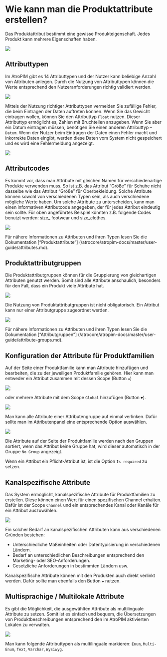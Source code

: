 # Wie kann man die Produktattribute erstellen?

Das Produktattribut bestimmt eine gewisse Produkteigenschaft. Jedes Produkt kann mehrere Eigenschaften haben.

![](../../_assets/how-tos/wie-kann-man-die-produktattribute-erstellen/image19.png)

## Attributtypen

Im AtroPIM gibt es 14 Attributtypen und der Nutzer kann beliebige Anzahl von Attributen anlegen. Durch die Nutzung von Attributtypen können die Werte entsprechend den Nutzeranforderungen richtig validiert werden.

![](../../_assets/how-tos/wie-kann-man-die-produktattribute-erstellen/image53.png)

Mittels der Nutzung richtiger Attributtypen vermeiden Sie zufällige Fehler, die beim Eintragen der Daten auftreten können. Wenn Sie das Gewicht eintragen wollen, können Sie den Attributtyp `Float` nutzen. Dieser Attributtyp ermöglicht es, Zahlen mit Bruchteilen anzugeben. Wenn Sie aber ein Datum eintragen müssen, benötigen Sie einen anderen Attributtyp –  `Datum`. Wenn der Nutzer beim Eintragen der Daten einen Fehler macht und inkorrekte Daten eingibt, werden diese Daten vom System nicht gespeichert und es wird eine Fehlermeldung angezeigt.

![](../../_assets/how-tos/wie-kann-man-die-produktattribute-erstellen/image27.png)

## Attributcodes

Es kommt vor, dass man Attribute mit gleichen Namen für verschiedenartige Produkte verwenden muss. So ist z.B. das Attribut “Größe” für Schuhe nicht dasselbe wie das Attribut “Größe” für Oberbekleidung. Solche Attribute können sowohl von verschiedenen Typen sein, als auch verschiedene mögliche Werte haben. Um solche Attribute zu unterscheiden, kann man einen informativen Attributcode angegeben, der für jedes Attribut eindeutig sein sollte. Für oben angeführtes Beispiel könnten z.B. folgende Codes benutzt werden: size\_ footwear und size\_clothes.

![](../../_assets/how-tos/wie-kann-man-die-produktattribute-erstellen/image7.png)

Für nähere Informationen zu Attributen und ihren Typen lesen Sie die Dokumentation \[“Produktattribute”\] (/atrocore/atropim-docs/master/user-guide/attributes.md).

## Produktattributgruppen 

Die Produktattributgruppen können für die Gruppierung von gleichartigen Attributen genutzt werden. Somit sind alle Attribute anschaulich, besonders für den Fall, dass ein Produkt viele Attribute hat.

![](../../_assets/how-tos/wie-kann-man-die-produktattribute-erstellen/image23.png)

Die Nutzung von Produktattributgruppen ist nicht obligatorisch. Ein Attribut kann nur einer Attributgruppe zugeordnet werden.

![](../../_assets/how-tos/wie-kann-man-die-produktattribute-erstellen/image25.png)

Für nähere Informationen zu Attributen und ihren Typen lesen Sie die Dokumentation \[“Attributgruppen”\] (/atrocore/atropim-docs/master/user-guide/attribute-groups.md).

## Konfiguration der Attribute für Produktfamilien

Auf der Seite einer Produktfamilie kann man Attribute hinzufügen und bearbeiten, die zu der jeweiligen Produktfamilie gehören. Hier kann man entweder ein Attribut zusammen mit dessen Scope (Button `✚`) 

![](../../_assets/how-tos/wie-kann-man-die-produktattribute-erstellen/image15.png)

oder mehrere Attribute mit dem Scope `Global` hinzufügen (Button `▼`).

![](../../_assets/how-tos/wie-kann-man-die-produktattribute-erstellen/image1.png)

Man kann alle Attribute einer Attributengruppe auf einmal verlinken. Dafür sollte man im Attributenpanel eine entsprechende Option auswählen.

![](../../_assets/how-tos/wie-kann-man-die-produktattribute-erstellen/image39.png)

Die Attribute auf der Seite der Produktfamilie werden nach den Gruppen sortiert, wenn das Attribut keine Gruppe hat, wird dieser automatisch in der Gruppe `No Group` angezeigt.

Wenn ein Attribut ein Pflicht-Attribut ist, ist die Option `Is required` zu setzen.

## Kanalspezifische Attribute

Das System ermöglicht, kanalspezifische Attribute für Produktfamilien zu erstellen. Diese können einen Wert für einen spezifischen Channel erhalten.  Dafür ist der Scope `Channel` und ein entsprechendes Kanal oder Kanäle für ein Attribut auszuwählen.

![](../../_assets/how-tos/wie-kann-man-die-produktattribute-erstellen/image41.png)

Ein solcher Bedarf an kanalspezifischen Attributen kann aus verschiedenen Gründen bestehen:

-   Unterschiedliche Maßeinheiten oder Datentypisierung in verschiedenen Ländern.
-   Bedarf an unterschiedlichen Beschreibungen entsprechend den Marketing- oder SEO-Anforderungen.
-   Gesetzliche Anforderungen in bestimmten Ländern usw.

Kanalspezifische Attribute können mit den Produkten auch direkt verlinkt werden. Dafür sollte man ebenfalls den Button `✚` nutzen.

## Multisprachige / Multilokale Attribute

Es gibt die Möglichkeit, die ausgewählten Attribute als multilinguale Attribute zu setzen. Somit ist es einfach und bequem, die Übersetzungen von Produktbeschreibungen entsprechend den im AtroPIM aktivierten Lokalen zu verwalten.

![](../../_assets/how-tos/wie-kann-man-die-produktattribute-erstellen/image34.png)

Man kann folgende Attributtypen als multilinguale markieren: `Enum`, `Multi-Enum`, `Text`, `Varchar`, `Wysiwyg`.
